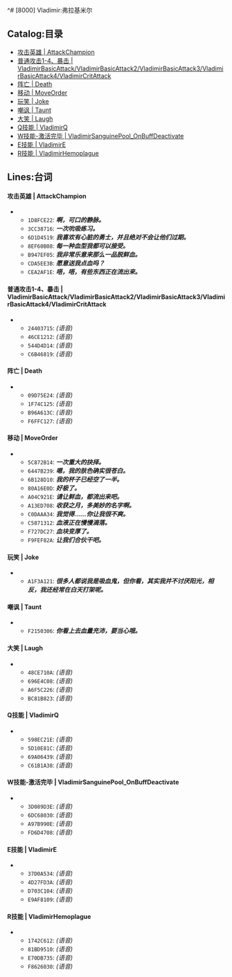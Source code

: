 ^# [8000] Vladimir:弗拉基米尔

## Catalog:目录
* [攻击英雄 | AttackChampion](#攻击英雄--AttackChampion)
* [普通攻击1-4、暴击 | VladimirBasicAttack/VladimirBasicAttack2/VladimirBasicAttack3/VladimirBasicAttack4/VladimirCritAttack](#普通攻击1-4暴击--VladimirBasicAttackVladimirBasicAttack2VladimirBasicAttack3VladimirBasicAttack4VladimirCritAttack)
* [阵亡 | Death](#阵亡--Death)
* [移动 | MoveOrder](#移动--MoveOrder)
* [玩笑 | Joke](#玩笑--Joke)
* [嘲讽 | Taunt](#嘲讽--Taunt)
* [大笑 | Laugh](#大笑--Laugh)
* [Q技能 | VladimirQ](#Q技能--VladimirQ)
* [W技能-激活完毕 | VladimirSanguinePool_OnBuffDeactivate](#W技能-激活完毕--VladimirSanguinePool_OnBuffDeactivate)
* [E技能 | VladimirE](#E技能--VladimirE)
* [R技能 | VladimirHemoplague](#R技能--VladimirHemoplague)

## Lines:台词
#### 攻击英雄 | AttackChampion
- - `1D8FCE22`: ***啊，可口的静脉。***
  - `3CC38716`: ***一次吮吸练习。***
  - `6D1D4519`: ***我喜欢有心脏的勇士，并且绝对不会让他们过期。***
  - `8EF60B08`: ***每一种血型我都可以接受。***
  - `B947EF05`: ***我非常乐意来那么一品脱鲜血。***
  - `CDA5EE3B`: ***愿意送我点血吗？***
  - `CEA2AF1E`: ***唔，唔，有些东西正在流出来。***

#### 普通攻击1-4、暴击 | VladimirBasicAttack/VladimirBasicAttack2/VladimirBasicAttack3/VladimirBasicAttack4/VladimirCritAttack
- - `24403715`: *(语音)*
  - `46CE1212`: *(语音)*
  - `544D4D14`: *(语音)*
  - `C6B46819`: *(语音)*

#### 阵亡 | Death
- - `09D75E24`: *(语音)*
  - `1F74C125`: *(语音)*
  - `B96A613C`: *(语音)*
  - `F6FFC127`: *(语音)*

#### 移动 | MoveOrder
- - `5C872B14`: ***一次重大的抉择。***
  - `6447B239`: ***嗯，我的肤色确实很苍白。***
  - `6B128D10`: ***我的杯子已经空了一半。***
  - `80A16E0D`: ***好极了。***
  - `A04C921E`: ***请让鲜血，都流出来吧。***
  - `A13ED708`: ***收获之月，多美妙的名字啊。***
  - `C0DAAA34`: ***我觉得……你让我很不爽。***
  - `C5871312`: ***血液正在慢慢滴落。***
  - `F727DC27`: ***血块变厚了。***
  - `F9FEF82A`: ***让我们合伙干吧。***

#### 玩笑 | Joke
- - `A1F3A121`: ***很多人都说我是吸血鬼，但你看，其实我并不讨厌阳光，相反，我还经常在白天打架呢。***

#### 嘲讽 | Taunt
- - `F2150306`: ***你看上去血量充沛，要当心哦。***

#### 大笑 | Laugh
- - `48CE710A`: *(语音)*
  - `696E4C08`: *(语音)*
  - `A6F5C226`: *(语音)*
  - `BC81B823`: *(语音)*

#### Q技能 | VladimirQ
- - `598EC21E`: *(语音)*
  - `5D10E81C`: *(语音)*
  - `69A06439`: *(语音)*
  - `C61B1A38`: *(语音)*

#### W技能-激活完毕 | VladimirSanguinePool_OnBuffDeactivate
- - `3D089D3E`: *(语音)*
  - `6DC68030`: *(语音)*
  - `A97B990E`: *(语音)*
  - `FD6D4708`: *(语音)*

#### E技能 | VladimirE
- - `37D0A534`: *(语音)*
  - `4D27FD3A`: *(语音)*
  - `D703C104`: *(语音)*
  - `E9AF8109`: *(语音)*

#### R技能 | VladimirHemoplague
- - `1742C612`: *(语音)*
  - `81BD9510`: *(语音)*
  - `E70DB735`: *(语音)*
  - `F8626030`: *(语音)*